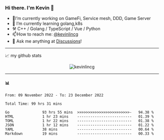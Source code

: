 ### Hi there. I'm Kevin 👋

- 🔭I’m currently working on GameFi, Service mesh, DDD, Game Server
- 🌱 I’m currently learning golang,k8s
-   :hammer_and_pick: C++ / Golang / TypeScript / Vue / Python
- 📫How to reach me: [@kevinlincg](https://twitter.com/kevinlincg) 
-   :thought_balloon: Ask me anything at [Discussions](https://github.com/kevinlincg/kevinlincg/discussions/new)!

---

📈 my github stats

<p align="center"> <img src="https://github-readme-stats-ouuan.vercel.app/api?username=kevinlincg&theme=dark&show_icons=true&count_private=true" alt="kevinlincg" />

---

#### :bar_chart: 

<!--START_SECTION:waka-->

```text
From: 09 November 2022 - To: 23 December 2022

Total Time: 99 hrs 31 mins

Go               93 hrs 55 mins  >>>>>>>>>>>>>>>>>>>>>>>>-   94.38 %
HTML             1 hr 23 mins    -------------------------   01.39 %
TOML             1 hr 22 mins    -------------------------   01.38 %
JSON             1 hr 12 mins    -------------------------   01.22 %
YAML             38 mins         -------------------------   00.64 %
Markdown         19 mins         -------------------------   00.33 %
```

<!--END_SECTION:waka-->
